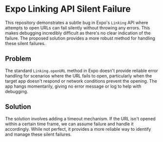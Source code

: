 # Expo Linking API Silent Failure

This repository demonstrates a subtle bug in Expo's `Linking` API where attempts to open URLs can fail silently without throwing any errors. This makes debugging incredibly difficult as there's no clear indication of the failure. The proposed solution provides a more robust method for handling these silent failures.

## Problem

The standard `Linking.openURL` method in Expo doesn't provide reliable error handling for scenarios where the URL fails to open, particularly when the target app doesn't respond or network conditions prevent the opening. The app hangs momentarily, giving no error message or log to help with debugging.

## Solution

The solution involves adding a timeout mechanism.  If the URL isn't opened within a certain time frame, we can assume failure and handle it accordingly.  While not perfect, it provides a more reliable way to identify and manage these silent failures.